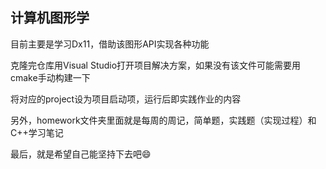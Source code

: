 ## 计算机图形学

目前主要是学习Dx11，借助该图形API实现各种功能

克隆完仓库用Visual Studio打开项目解决方案，如果没有该文件可能需要用cmake手动构建一下

将对应的project设为项目启动项，运行后即实践作业的内容

另外，homework文件夹里面就是每周的周记，简单题，实践题（实现过程）和C++学习笔记

最后，就是希望自己能坚持下去吧😄

